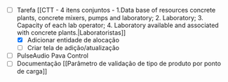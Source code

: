 - [ ] Tarefa [[CTT - 4 itens conjuntos - 1.Data base of resources concrete plants, concrete mixers, pumps and laboratory; 2. Laboratory; 3. Capacity of each lab operator; 4. Laboratory available and associated with concrete plants.|Laboratoristas]]
	- [x] Adicionar entidade de alocação
	- [ ] Criar tela de adição/atualização
- [ ] PulseAudio Pava Control
- [ ] Documentação [[Parâmetro de validação de tipo de produto por ponto de carga]]